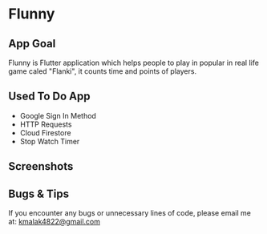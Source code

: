 # Flunny

## App Goal
Flunny is Flutter application which helps people to play in popular in real life game caled "Flanki", it counts time and points of players. 

## Used To Do App
- Google Sign In Method
- HTTP Requests
- Cloud Firestore
- Stop Watch Timer

## Screenshots


## Bugs & Tips
If you encounter any bugs or unnecessary lines of code, please email me at: kmalak4822@gmail.com




